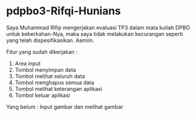 # pdpbo3-Rifqi-Hunians
Saya Muhammad Rifqi mengerjakan evaluasi TP3 dalam mata kuliah DPBO untuk
keberkahan-Nya, maka saya tidak melakukan kecurangan seperti yang telah
dispesifikasikan. Aamiin.

Fitur yang sudah dikerjakan :
1. Area input
2. Tombol menyimpan data
3. Tombol melihat seluruh data
4. Tombol menghapus semua data
5. Tombol melihat keterangan aplikasi
6. Tombol keluar aplikasi

Yang belum :
Input gambar dan melihat gambar
